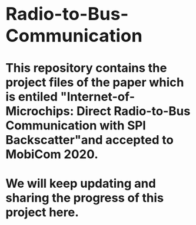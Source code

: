 # <font size=12>Radio-to-Bus-Communication</font>

# <font size=6>This repository contains the project files of the paper which is entiled "Internet-of-Microchips: Direct Radio-to-Bus Communication with SPI Backscatter"and accepted to MobiCom 2020.</font>

# <font size=6>We will keep updating and sharing the progress of this project here.</font>
